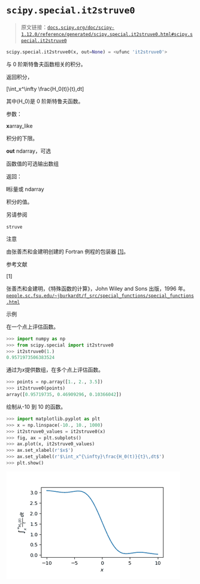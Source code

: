 # `scipy.special.it2struve0`

> 原文链接：[`docs.scipy.org/doc/scipy-1.12.0/reference/generated/scipy.special.it2struve0.html#scipy.special.it2struve0`](https://docs.scipy.org/doc/scipy-1.12.0/reference/generated/scipy.special.it2struve0.html#scipy.special.it2struve0)

```py
scipy.special.it2struve0(x, out=None) = <ufunc 'it2struve0'>
```

与 0 阶斯特鲁夫函数相关的积分。

返回积分，

\[\int_x^\infty \frac{H_0(t)}{t}\,dt\]

其中\(H_0\)是 0 阶斯特鲁夫函数。

参数：

**x**array_like

积分的下限。

**out** ndarray，可选

函数值的可选输出数组

返回：

**I**标量或 ndarray

积分的值。

另请参阅

`struve`

注意

由张善杰和金建明创建的 Fortran 例程的包装器 [[1]](#r92c4374f83db-1)。

参考文献

[1]

张善杰和金建明，《特殊函数的计算》，John Wiley and Sons 出版，1996 年。[`people.sc.fsu.edu/~jburkardt/f_src/special_functions/special_functions.html`](https://people.sc.fsu.edu/~jburkardt/f_src/special_functions/special_functions.html)

示例

在一个点上评估函数。

```py
>>> import numpy as np
>>> from scipy.special import it2struve0
>>> it2struve0(1.)
0.9571973506383524 
```

通过为*x*提供数组，在多个点上评估函数。

```py
>>> points = np.array([1., 2., 3.5])
>>> it2struve0(points)
array([0.95719735, 0.46909296, 0.10366042]) 
```

绘制从-10 到 10 的函数。

```py
>>> import matplotlib.pyplot as plt
>>> x = np.linspace(-10., 10., 1000)
>>> it2struve0_values = it2struve0(x)
>>> fig, ax = plt.subplots()
>>> ax.plot(x, it2struve0_values)
>>> ax.set_xlabel(r'$x$')
>>> ax.set_ylabel(r'$\int_x^{\infty}\frac{H_0(t)}{t}\,dt$')
>>> plt.show() 
```

![../../_images/scipy-special-it2struve0-1.png](img/2123919a167bcb5e1c5a5c10e3b2cf49.png)
